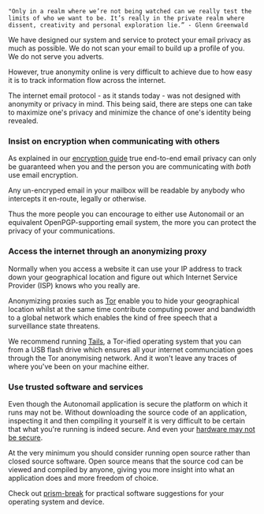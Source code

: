 ````
"Only in a realm where we’re not being watched can we really test the limits of who we want to be. It’s really in the private realm where dissent, creativity and personal exploration lie.” - Glenn Greenwald
````

We have designed our system and service to protect your email privacy as much as possible. We do not scan your email to build up a profile of you. We do not serve you adverts.

However, true anonymity online is very difficult to achieve due to how easy it is to track information flow across the internet. 

The internet email protocol - as it stands today - was not designed with anonymity or privacy in mind. This being said, there are steps one can take to maximize one's privacy and minimize the chance of one's identity being revealed. 

### Insist on encryption when communicating with others

As explained in our [encryption guide](/docs/overview/email-encryption) true end-to-end email privacy can only be guaranteed when you and the 
person you are communicating with _both_ use email encryption.

Any un-encryped email in your mailbox will be readable by anybody who intercepts it en-route, legally or otherwise. 

Thus the more people you can encourage to either use 
Autonomail or an equivalent OpenPGP-supporting email system, the more you can protect the privacy of your communications.

### Access the internet through an anonymizing proxy

Normally when you access a website it can use your IP address to track down your geographical location and figure out which Internet Service Provider (ISP) knows who you really are. 

Anonymizing proxies such as [Tor](https://www.torproject.org/) enable you to hide your geographical location whilst at the same time contribute computing power and bandwidth to a global network which enables the kind of free speech that a surveillance state threatens.

We recommend running [Tails](https://tails.boum.org/), a Tor-ified operating system that you can from a USB flash drive which ensures all your internet communciation goes through the Tor anonymising network. And it won't leave any traces of where you've been on your machine either.

### Use trusted software and services

Even though the Autonomail application is secure the platform on which it runs may not be. Without downloading the source code of an application, inspecting it and then compiling it yourself it is very difficult to be certain that what you're running is indeed secure. And even your [hardware may not be secure](http://www.theguardian.com/books/2014/may/12/glenn-greenwald-nsa-tampers-us-internet-routers-snowden).

At the very minimum you should consider running open source rather than closed source software. Open source means that the source cod can be viewed and compiled by anyone, giving you more insight into what an application does and more freedom of choice.

Check out [prism-break](https://prism-break.org) for practical software suggestions for your operating system and device.
